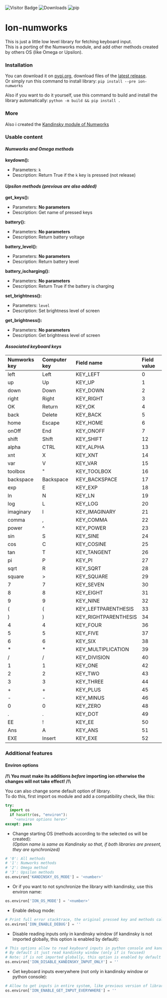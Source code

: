 ![Visitor Badge](https://visitor-badge.laobi.icu/badge?page_id=ZetaMap.Ion-Numworks) ![Downloads](https://shields.io/github/downloads/ZetaMap/Ion-Numworks/total) ![pip](https://img.shields.io/pypi/dm/ion-numworks?label=pip_downloads)

# Ion-numworks
This is just a little low level library for fetching keyboard input. <br>
This is a porting of the Numworks module, and add other methods created by others OS (like Omega or Upsilon).

### Installation
You can download it on [pypi.org](https://pypi.org/project/ion-numworks), download files of the [latest release](https://github.com/ZetaMap/Ion-numworks/releases/latest). <br>
Or simply run this command to install library: ``pip install --pre ion-numworks``

Also if you want to do it yourself, use this command to build and install the library automatically: ``python -m build && pip install .``

### More
Also i created the [Kandinsky module of Numworks](https://github.com/ZetaMap/Kandinsky-Numworks)

### Usable content
#### ***Numworks and Omega methods***

**keydown():**
* Parameters: ``k``
* Description: Return True if the ``k`` key is pressed (not release)

#### ***Upsilon methods (previous are also added)***

**get_keys():**
* Parameters: **No parameters**
* Description: Get name of pressed keys

**battery():**
* Parameters: **No parameters**
* Description: Return battery voltage

**battery_level():**
* Parameters: **No parameters**
* Description: Return battery level

**battery_ischarging():**
* Parameters: **No parameters**
* Description: Return True if the battery is charging

**set_brightness():**
* Parameters: ``level``
* Description: Set brightness level of screen

**get_brightness():**
* Parameters: **No parameters**
* Description: Get brightness level of screen

#### ***Associated keyboard keys***

| Numworks key | Computer key | Field name           | Field value
|:-------------|:-------------|:---------------------|:------------
| left         | Left         | KEY_LEFT             | 0
| up           | Up           | KEY_UP               | 1
| down         | Down         | KEY_DOWN             | 2
| right        | Right        | KEY_RIGHT            | 3
| OK           | Return       | KEY_OK               | 4
| back         | Delete       | KEY_BACK             | 5
| home         | Escape       | KEY_HOME             | 6
| onOff        | End          | KEY_ONOFF            | 7
| shift        | Shift        | KEY_SHIFT            | 12
| alpha        | CTRL         | KEY_ALPHA            | 13
| xnt          | X            | KEY_XNT              | 14
| var          | V            | KEY_VAR              | 15
| toolbox      | "            | KEY_TOOLBOX          | 16
| backspace    | Backspace    | KEY_BACKSPACE        | 17
| exp          | E            | KEY_EXP              | 18
| ln           | N            | KEY_LN               | 19
| log          | L            | KEY_LOG              | 20
| imaginary    | I            | KEY_IMAGINARY        | 21
| comma        | ,            | KEY_COMMA            | 22
| power        | ^            | KEY_POWER            | 23
| sin          | S            | KEY_SINE             | 24
| cos          | C            | KEY_COSINE           | 25
| tan          | T            | KEY_TANGENT          | 26
| pi           | P            | KEY_PI               | 27
| sqrt         | R            | KEY_SQRT             | 28
| square       | >            | KEY_SQUARE           | 29
| 7            | 7            | KEY_SEVEN            | 30
| 8            | 8            | KEY_EIGHT            | 31
| 9            | 9            | KEY_NINE             | 32
| (            | (            | KEY_LEFTPARENTHESIS  | 33
| )            | )            | KEY_RIGHTPARENTHESIS | 34
| 4            | 4            | KEY_FOUR             | 36
| 5            | 5            | KEY_FIVE             | 37
| 6            | 6            | KEY_SIX              | 38
| *            | *            | KEY_MULTIPLICATION   | 39
| /            | /            | KEY_DIVISION         | 40
| 1            | 1            | KEY_ONE              | 42
| 2            | 2            | KEY_TWO              | 43
| 3            | 3            | KEY_THREE            | 44
| +            | +            | KEY_PLUS             | 45
| -            | -            | KEY_MINUS            | 46
| 0            | 0            | KEY_ZERO             | 48
| .            | .            | KEY_DOT              | 49
| EE           | !            | KEY_EE               | 50
| Ans          | A            | KEY_ANS              | 51
| EXE          | Insert       | KEY_EXE              | 52

### Additional features
#### Environ options
**/!\\ You must make its additions *before* importing ion otherwise the changes will not take effect! /!\\**

You can also change some default option of library.<br>
To do this, first import os module and add a compatibility check, like this:
```python
try:
  import os
  if hasattr(os, "environ"):
    "<environ options here>"
except: pass
```

* Change starting OS (methods according to the selected os will be created): <br>
*(Option name is same as Kandinsky so that, if both libraries are present, they are synchronized)*
```python
# '0': All methods
# '1': Numworks methods
# '2': Omega method
# '3': Upsilon methods
os.environ['KANDINSKY_OS_MODE'] = '<number>'
```

* Or if you want to not synchronize the library with kandinsky, use this environ name:
```python
os.environ['ION_OS_MODE'] = '<number>'
```

* Enable debug mode:
```python
# Print full error stacktrace, the original pressed key and methods calls
os.eviron['ION_ENABLE_DEBUG'] = ''
```

* Disable reading inputs only in kandinsky window (if kandinsky is not imported globally, this option is enabled by default):
```python
# This options allow to read keyboard inputs in python console and kandinsky window
# By default it just read kandinsky window (only if is focused)
# Note: if is not imported globally, this option is enabled by default
os.environ['ION_DISABLE_KANDINSKY_INPUT_ONLY'] = ''
```

* Get keyboard inputs everywhere (not only in kandinsky window or python console):
```python
# Allow to get inputs in entire system, like previous version of library
os.environ['ION_ENABLE_GET_INPUT_EVERYWHERE'] = ''
```